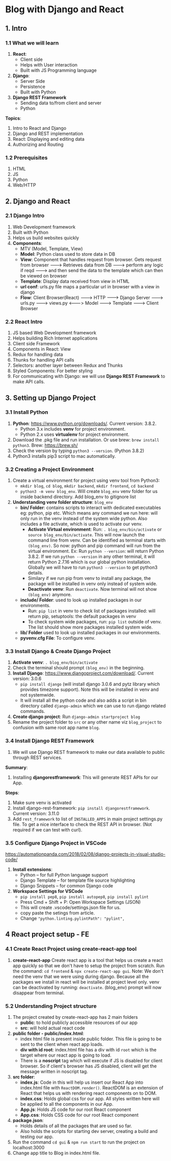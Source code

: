 # Blog with Django and React
## 1. Intro
### 1.1 What we will learn
1. **React**: 
    - Client side
    - Helps with User interaction
    - Built with JS Programming language
2. **Django**:
    - Server Side
    - Persistence
    - Built with Python
3. **Django REST Framework**
    - Sending data to/from client and server
    - Python

**Topics**:
1. Intro to React and Django
2. Django and REST implementation
3. React: Displaying and editing data
4. Authorizing and Routing

### 1.2 Prerequisites
1. HTML
2. JS
3. Python
4. Web/HTTP

## 2. Django and React
### 2.1 Django Intro
1. Web Development framework
2. Built with Python
3. Helps us build websites quickly
4. **Components**:
    - MTV (Model, Template, View)
    - **Model**: Python class used to store data in DB
    - **View**: Component that handles request from browser. Gets request from browser ---> Retrieves data from DB ---> perform any logic if reqd ---> and then send the data to the template which can then be viewed on browser
    - **Template**: Display data received from view in HTML
    - **url conf**: urls.py file maps a particular url in browser with a view in django
    - **Flow**: Client Browser(React) ---> HTTP ---> Django Server ---> urls.py ---> views.py <---> Model ---> Template ---> Client Browser

### 2.2 React Intro
1. JS based Web Development framework
2. Helps building Rich Internet applications
3. Client side Framework
4. Components in React: View
5. Redux for handling data
6. Thunks for handling API calls
7. Selectors: another layer between Redux and Thunks
8. Styled Components: For better styling
9. For communicating with Django: we will use **Django REST Framework** to make API calls.

## 3. Setting up Django Project
### 3.1 Install Python
1. **Python**: https://www.python.org/downloads/. Current version: 3.8.2. 
    - Python 3.x includes **venv** for project environment.
    - Python 2.x uses **virtualenv** for project environment.
2. Download the .pkg file and run installation. Or use brew: `brew install python3`. Brew: https://brew.sh/
3. Check the version by typing `python3 --version`. (Python 3.8.2)
5. Python3 installs pip3 script to mac automatically.

### 3.2 Creating a Project Environment
1. Create a virtual environment for project using venv tool from Python3:
    - `mkdir blog`, `cd blog`, `mkdir backend`, `mkdir frontend`, `cd backend`
    - `python3 -m venv blog_env`. Will create `blog_env` venv folder for us inside backend directory. Add blog_env to gitignore list
2. **Understanding venv folder structure**: `blog_env`
    - **bin/ Folder**: contains scripts to interact with dedicated executables eg: python, pip etc. Which means any command we run here: will only run in the venv instead of the system wide python. Also includes a file activate, which is used to activate our venv. 
        - **Activate Virtual environment**: Run: `. blog_env/bin/activate` or `source blog_env/bin/activate`. This will now launch the command line from venv. Can be identified as terminal starts with `(blog_env)`. So now: python and pip command will run from the virtual environment. Ex: Run `python --version`: will return Python 3.8.2. If we run `python --version` in any other terminal, it will return Python 2.7.16 which is our global python installation. Globally we will have to run `python3 --version` to get python3 details.
        - Similary if we run pip from venv to install any package, the package will be installed in venv only instead of system wide.
        - **Deactivate venv**: Run `deactivate`. Now terminal will not show `(blog_env)` anymore.
    - **include/ Folder**: used to look up installed packages in our environments.
        - Run: `pip list` in venv to check list of packages installed: will return pip, setuptools: the default packages in venv
        - To check system wide packages, run: `pip list` outside of venv. The list should show more packages installed system wide.
    - **lib/ Folder** used to look up installed packages in our environments.
    - **pyvenv.cfg File**: To configure venv.

### 3.3 Install Django & Create Django Project
1. **Activate venv**: `. blog_env/bin/activate`
2. Check the terminal should prompt `(blog_env)` in the beginning.
3. **Install Django**: https://www.djangoproject.com/download/. Current version: 3.0.6
    - `pip install django` (will install django 3.0.6 and pytz library which provides timezone support). Note this will be installed in venv and not systemwide.
    - It will install all the python code and also adds a script in bin directory called `django-admin` which we can use to run django related commands.
6. **Create django project**: Run `django-admin startproject blog`
7. Rename the project folder to `src` or any other name viz `blog_project` to confusion with same root app name `blog`.

### 3.4 Install Django REST Framework
1. We will use Django REST framework to make our data available to public through REST services.

**Summary**:
1. Installing **djangorestframework**: This will generate REST APIs for our App. 

**Steps**:
1. Make sure venv is activated
2. Install django-rest-framework: `pip install djangorestframework`. Current version: 3.11.0
3. Add `rest_framework` to list of `INSTALLED_APPS` in main project settings.py file. To get a nice interface to check the REST API in browser. (Not required if we can test with curl).

### 3.5 Configure Django Project in VSCode
https://automationpanda.com/2018/02/08/django-projects-in-visual-studio-code/
1. **Install extensions**:
    - Python – for full Python language support
    - Django Template – for template file source highlighting
    - Django Snippets – for common Django code
2. **Workspace Settings for VSCode**
    - `pip install pep8`, `pip install autopep8`, `pip install pylint`
    - Press Cmd + Shift + P: Open Workspace Settings (JSON)
    - This will create .vscode/settings.json file for us.
    - copy paste the setings from article.
    - Change `"python.linting.pylintPath": "pylint",`

## 4 React project setup - FE
### 4.1 Create React Project using create-react-app tool
1. **create-react-app** Create react app is a tool that helps us create a react app quickly so that we don't have to setup the project from scratch. Run the command: `cd frontend` & `npx create-react-app gui`. Note: We don't need the venv that we were using during django. Because all the packages we install in react will be installed at project level only. venv can be deactivated by running: `deactivate`. (blog_env) prompt will now disappear from terminal.

### 5.2 Understanding Project structure
1. The project created by create-react-app has 2 main folders
    - **public**: to hold publicly accessible resources of our app
    - **src**: will hold actual react code
2. **public folder - public/index.html**:
    - index html file is present inside public folder. This file is going to be sent to the client when react app loads.
    - **div with id root**: index.html file has a div with id `root` which is the target where our react app is going to load.
    - There is a **noscript** tag which will execute if JS is disabled for client browser. So if client's browser has JS disabled, client will get the message written in noscript tag.
3. **src folder**:
    - **index.js**: Code in this will help us insert our React App into index.html file with `ReactDOM.render()`. ReactDOM is an extension of React that helps us with rendering react components on to DOM.
    - **index.css**: Holds global css for our app. All styles written here will be applied to all the components in our App.
    - **App.js**: Holds JS code for our root React component
    - **App.css**: Holds CSS code for our root React component
4. **package.json**:
    - Holds details of all the packages that are used so far.
    - Also holds the scripts for starting dev server, creating a build and testing our app.
5. Run the command `cd gui` & `npm run start` to run the project on localhost:3000
6. Change app title to Blog in index.html file.

